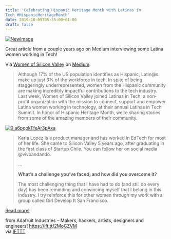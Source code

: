 ```yaml
---
title: 'Celebrating Hispanic Heritage Month with Latinas in
Tech #HispanicHeritageMonth'
date: 2019-10-09T05:35:00+01:00
draft: false
---
```


[![NewImage](https://cdn-blog.adafruit.com/uploads/2019/09/NewImage-37.png "NewImage.png")](https://blog.adafruit.com/tag/national-hispanic-american-heritage-month/)

Great article from a couple years ago on Medium interviewing some Latina women working in Tech!

Via [Women of Silicon Valley](https://medium.com/@WomenOfSiliconValley) on [Medium](https://medium.com/women-of-silicon-valley/celebrating-hispanic-heritage-month-with-latinas-in-tech-47863467102a):

> Although 17% of the US population identifies as Hispanic, Latin@s make up just 3% of the workforce in tech. In spite of being staggeringly underrepresented, women from the Hispanic community are making incredibly impactful contributions to the tech industry. Last week, Women of Silicon Valley joined Latinas in Tech, a non-profit organization with the mission to connect, support and empower Latina women working in technology, at their annual Latinas in Tech Summit. In honor of Hispanic Heritage Month, we’re sharing stories from some of the amazing members of their community.

[![0 a6pqokTfeAr3pAxa](https://cdn-blog.adafruit.com/uploads/2019/09/0a6pqokTfeAr3pAxa..jpeg "0*a6pqokTfeAr3pAxa..jpeg")](https://medium.com/women-of-silicon-valley/celebrating-hispanic-heritage-month-with-latinas-in-tech-47863467102a)

> Karla Lopez is a product manager and has worked in EdTech for most of her life. She came to Silicon Valley 5 years ago, after graduating in the first class of Startup Chile. You can follow her on social media @vivoandando.
> 
> …
> 
> **What’s a challenge you’ve faced, and how did you overcome it?**
> 
> The most challenging thing that I have had to do (and still do every day) has been reminding and convincing myself that I belong in this industry. I try reinforce this for other women through my work with a group called Girl Develop It San Francisco.

[Read more!](https://medium.com/women-of-silicon-valley/celebrating-hispanic-heritage-month-with-latinas-in-tech-47863467102a)

  
  
from Adafruit Industries – Makers, hackers, artists, designers and engineers! https://ift.tt/2MoCZVM  
via [IFTTT](https://ifttt.com/?ref=da&site=blogger)